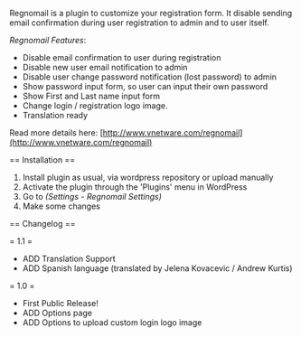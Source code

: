Regnomail is a plugin to customize your registration form. It disable sending email confirmation during user registration to admin and to user itself. 

*Regnomail Features*:

*   Disable email confirmation to user during registration
*   Disable new user email notification to admin
*   Disable user change password notification (lost password) to admin
*   Show password input form, so user can input their own password
*   Show First and Last name input form
*   Change login / registration logo image.
*	Translation ready

Read more details here:
[http://www.vnetware.com/regnomail](http://www.vnetware.com/regnomail)

== Installation ==

1. Install plugin as usual, via wordpress repository or upload manually
2. Activate the plugin through the 'Plugins' menu in WordPress
3. Go to *(Settings - Regnomail Settings)*
4. Make some changes


== Changelog ==

= 1.1 =
* ADD Translation Support
* ADD Spanish language (translated by Jelena Kovacevic / Andrew Kurtis)

= 1.0 =
* First Public Release!
* ADD Options page
* ADD Options to upload custom login logo image
